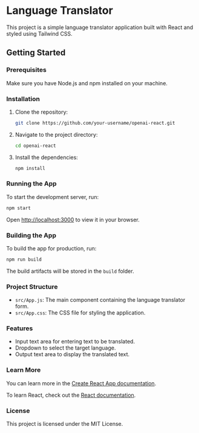 # Language Translator

This project is a simple language translator application built with React and styled using Tailwind CSS.

## Getting Started

### Prerequisites

Make sure you have Node.js and npm installed on your machine.

### Installation

1. Clone the repository:
   ```sh
   git clone https://github.com/your-username/openai-react.git
   ```
2. Navigate to the project directory:
   ```sh
   cd openai-react
   ```
3. Install the dependencies:
   ```sh
   npm install
   ```

### Running the App

To start the development server, run:
```sh
npm start
```
Open [http://localhost:3000](http://localhost:3000) to view it in your browser.

### Building the App

To build the app for production, run:
```sh
npm run build
```
The build artifacts will be stored in the `build` folder.

### Project Structure

- `src/App.js`: The main component containing the language translator form.
- `src/App.css`: The CSS file for styling the application.

### Features

- Input text area for entering text to be translated.
- Dropdown to select the target language.
- Output text area to display the translated text.

### Learn More

You can learn more in the [Create React App documentation](https://facebook.github.io/create-react-app/docs/getting-started).

To learn React, check out the [React documentation](https://reactjs.org/).

### License

This project is licensed under the MIT License.
